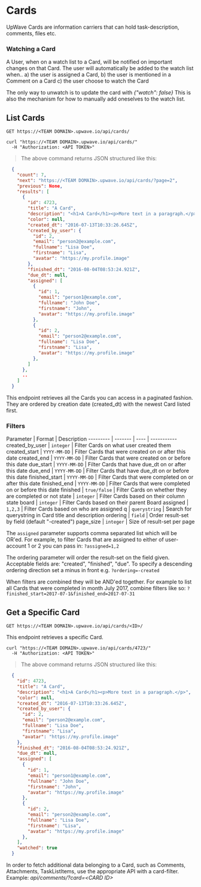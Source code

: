 # Cards

UpWave Cards are information carriers that can hold task-description, comments, files etc.

### Watching a Card

A User, when on a watch list to a Card, will be notified on important changes on that Card.
The user will automatically be added to the watch list when..
a) the user is assigned a Card,
b) the user is mentioned in a Comment on a Card
c) the user choose to watch the Card

The only way to unwatch is to update the card with *{"watch": false}*
This is also the mechanism for how to manually add oneselves to the watch list.

## List Cards

`GET https://<TEAM DOMAIN>.upwave.io/api/cards/`

```shell
curl "https://<TEAM DOMAIN>.upwave.io/api/cards/"
  -H "Authorization: <API TOKEN>"
```

> The above command returns JSON structured like this:

```json
  {
    "count": 7, 
    "next": "https://<TEAM DOMAIN>.upwave.io/api/cards/?page=2",
    "previous": None, 
    "results": [
      {
        "id": 4723,
        "title": "A Card",
        "description": "<h1>A Card</h1><p>More text in a paragraph.</p>",
        "color": null,
        "created_dt": "2016-07-13T10:33:26.645Z",
        "created_by_user": {
          "id": 2,
          "email": "person2@example.com",
          "fullname": "Lisa Doe",
          "firstname": "Lisa",
          "avatar": "https://my.profile.image"
        },
        "finished_dt": "2016-08-04T08:53:24.921Z",
        "due_dt": null,
        "assigned": [
          {
            "id": 1,
            "email": "person1@example.com",
            "fullname": "John Doe",
            "firstname": "John",
            "avatar": "https://my.profile.image"
          },
          {
            "id": 2,
            "email": "person2@example.com",
            "fullname": "Lisa Doe",
            "firstname": "Lisa",
            "avatar": "https://my.profile.image"
          },
        ]
      },
      ..
    ]
  }
```

This endpoint retrieves all the Cards you can access in a paginated fashion.
They are ordered by creation date (created_dt) with the newest Card listed first.

### Filters

Parameter | Format | Description
--------- | ------- | ---- | -----------
created_by_user | `integer` | Filter Cards on what user created them
created_start | `YYYY-MM-DD` | Filter Cards that were created on or after this date
created_end | `YYYY-MM-DD` | Filter Cards that were created on or before this date
due_start | `YYYY-MM-DD` | Filter Cards that have due_dt on or after this date
due_end | `YYYY-MM-DD` | Filter Cards that have due_dt on or before this date
finished_start | `YYYY-MM-DD` | Filter Cards that were completed on or after this date
finished_end | `YYYY-MM-DD` | Filter Cards that were completed on or before this date
finished | `true/false` | Filter Cards on whether they are completed or not
state | `integer` | Filter Cards based on their column state
board | `integer` | Filter Cards based on their parent Board
assigned | `1,2,3` | Filter Cards based on who are assigned
q | `querystring` | Search for querystring in Card title and description
ordering | `field` | Order result-set by field (default "-created")
page_size | `integer` | Size of result-set per page

The `assigned` parameter supports comma separated list which will be OR'ed.
For example, to filter Cards that are assigned to either of user-account 1 or 2 you can pass in:
`?assigned=1,2`

The ordering parameter will order the result-set on the field given. Acceptable fields are:
"created", "finished", "due". To specify a descending ordering direction set a minus in front e.g. `?ordering=-created`

When filters are combined they will be AND'ed together. For example to list all Cards that were 
completed in month July 2017, combine filters like so: `?finished_start=2017-07-1&finished_end=2017-07-31`

## Get a Specific Card

`GET https://<TEAM DOMAIN>.upwave.io/api/cards/<ID>/`

This endpoint retrieves a specific Card.

```shell
curl "https://<TEAM DOMAIN>.upwave.io/api/cards/4723/"
  -H "Authorization: <API TOKEN>"
```

> The above command returns JSON structured like this:

```json
  {
    "id": 4723,
    "title": "A Card",
    "description": "<h1>A Card</h1><p>More text in a paragraph.</p>",
    "color": null,
    "created_dt": "2016-07-13T10:33:26.645Z",
    "created_by_user": {
      "id": 2,
      "email": "person2@example.com",
      "fullname": "Lisa Doe",
      "firstname": "Lisa",
      "avatar": "https://my.profile.image"
    },
    "finished_dt": "2016-08-04T08:53:24.921Z",
    "due_dt": null,
    "assigned": [
      {
        "id": 1,
        "email": "person1@example.com",
        "fullname": "John Doe",
        "firstname": "John",
        "avatar": "https://my.profile.image"
      },
      {
        "id": 2,
        "email": "person2@example.com",
        "fullname": "Lisa Doe",
        "firstname": "Lisa",
        "avatar": "https://my.profile.image"
      },
    ],
    "watched": true
  }
```

In order to fetch additional data belonging to a Card, such as Comments, Attachments, TaskListItems,
use the appropriate API with a card-filter. Example: *api/comments/?card=\<CARD ID\>*
